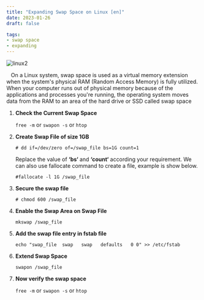 ```yaml
---
title: "Expanding Swap Space on Linux [en]"
date: 2023-01-26
draft: false

tags:
- swap space
- expanding
---
```

![linux2](https://cdn.dribbble.com/users/2965683/screenshots/7161445/media/0800209a26fcb568edd57dce98b43c71.jpg)


&nbsp;&nbsp;&nbsp;On a Linux system, swap space is used as a virtual memory extension when the system's physical RAM (Random Access Memory) is fully utilized. When your computer runs out of physical memory because of the applications and processes you're running, the operating system moves data from the RAM to an area of the hard drive or SSD called swap space

1.  **Check the Current Swap Space**

    `free -m` or `swapon -s` or `htop`

2. **Create Swap File of size 1GB**

    `# dd if=/dev/zero of=/swap_file bs=1G count=1`
    
    Replace the value of **‘bs‘** and **‘count‘** according your requirement.
    We can also use fallocate command to create a file, example is show below.
        
    `#fallocate -l 1G /swap_file`
    
3. **Secure the swap file**

    `# chmod 600 /swap_file`

4. **Enable the Swap Area on Swap File**

    `mkswap /swap_file`

5. **Add the swap file entry in fstab file**

    `echo "swap_file  swap   swap   defaults   0 0" >> /etc/fstab`

6. **Extend Swap Space**

    `swapon /swap_file`

7. **Now verify the swap space**

    `free -m` or `swapon -s` or `htop`